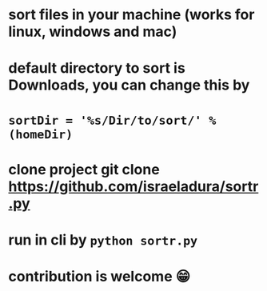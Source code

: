 # sort files in your machine (works for linux, windows and mac)

# default directory to sort is Downloads, you can change this by

# `sortDir = '%s/Dir/to/sort/' % (homeDir)`

# clone project git clone https://github.com/israeladura/sortr.py

# run in cli by `python sortr.py`

# contribution is welcome 😁

